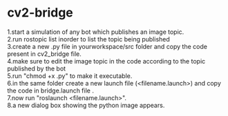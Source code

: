 # cv2-bridge

1.start a simulation of any bot which publishes an image topic.<br>
2.run rostopic list inorder to list the topic being published<br>
3.create a new .py file in yourworkspace/src folder and copy the code present in cv2_bridge file.<br>
4.make sure to edit the image topic in the code according to the topic published by the bot<br>
5.run "chmod +x <filename>.py" to make it executable.<br>
6.in the same folder create a new launch file (<filename.launch>) and copy the code in bridge.launch file .<br>
7.now run "roslaunch <folder name> <filename.launch>".<br>
8.a new dialog box showing the python image appears.<br>
